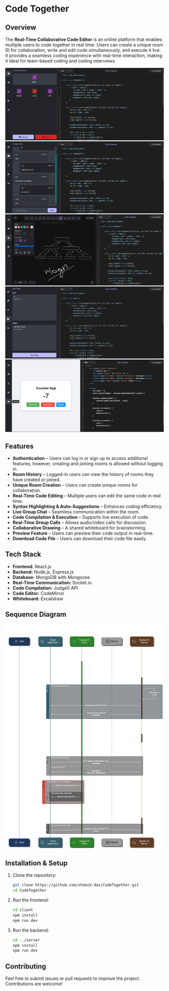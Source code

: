 # Code Together

## Overview

The **Real-Time Collaborative Code Editor** is an online platform that enables multiple users to code together in real time. Users can create a unique room ID for collaboration, write and edit code simultaneously, and execute it live. It provides a seamless coding experience with real-time interaction, making it ideal for team-based coding and coding interviews.

![Screenshot 1](Photos/1.png)
![Screenshot 2](Photos/2.png)
![Screenshot 3](Photos/3.png)
![Screenshot 4](Photos/4.png)
![Screenshot 5](Photos/5.png)

## Features

- **Authentication** – Users can log in or sign up to access additional features; however, creating and joining rooms is allowed without logging in.
- **Room History** – Logged-in users can view the history of rooms they have created or joined.
- **Unique Room Creation** – Users can create unique rooms for collaboration.
- **Real-Time Code Editing** – Multiple users can edit the same code in real time.
- **Syntax Highlighting & Auto-Suggestions** – Enhances coding efficiency.
- **Live Group Chat** – Seamless communication within the room.
- **Code Compilation & Execution** – Supports live execution of code.
- **Real-Time Group Calls** – Allows audio/video calls for discussion.
- **Collaborative Drawing** – A shared whiteboard for brainstorming.
- **Preview Feature** – Users can preview their code output in real-time.
- **Download Code File** – Users can download their code file easily.

## Tech Stack

- **Frontend:** React.js
- **Backend:** Node.js, Express.js
- **Database:** MongoDB with Mongoose
- **Real-Time Communication:** Socket.io
- **Code Compilation:** Judge0 API
- **Code Editor:** CodeMirror
- **Whiteboard:** Excalidraw


## Sequence Diagram
![Screenshot 5](Photos/8.png)


## Installation & Setup

1. Clone the repository:
   ```sh
   git clone https://github.com/shomik-das/CodeTogether.git
   cd CodeTogether
   ```
2. Run the frontend:
   ```sh
   cd client
   npm install
   npm run dev
   ```
4. Run the backend:
   ```sh
   cd ../server
   npm install
   npm run dev
   ```

## Contributing

Feel free to submit issues or pull requests to improve the project. Contributions are welcome!

